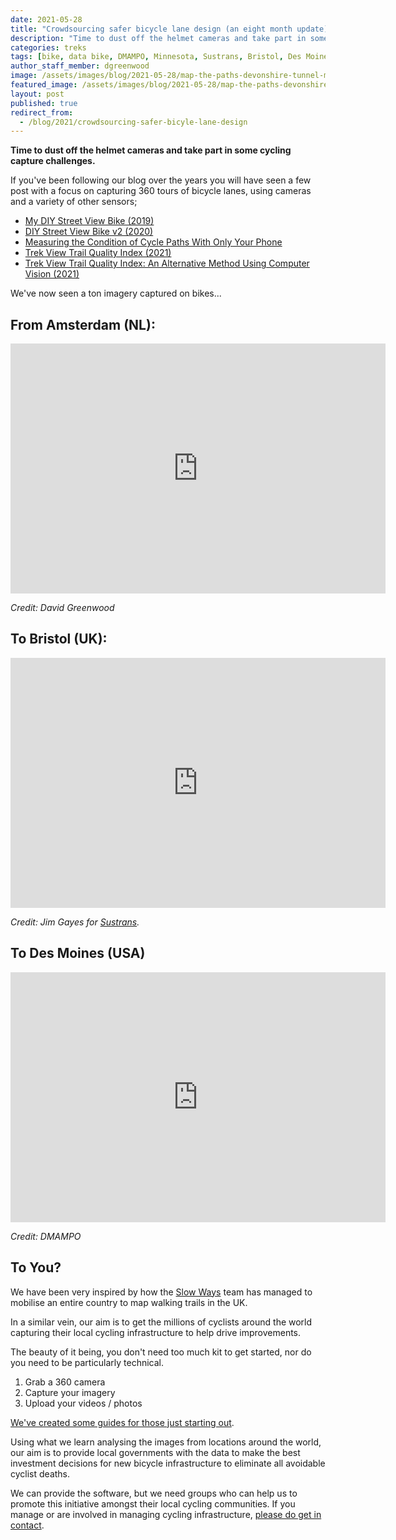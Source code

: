 ```yaml
---
date: 2021-05-28
title: "Crowdsourcing safer bicycle lane design (an eight month update)"
description: "Time to dust off the helmet cameras and take part in some cycling capture challenges."
categories: treks
tags: [bike, data bike, DMAMPO, Minnesota, Sustrans, Bristol, Des Moines]
author_staff_member: dgreenwood
image: /assets/images/blog/2021-05-28/map-the-paths-devonshire-tunnel-meta.jpg
featured_image: /assets/images/blog/2021-05-28/map-the-paths-devonshire-tunnel-sm.jpg
layout: post
published: true
redirect_from:
  - /blog/2021/crowdsourcing-safer-bicyle-lane-design
---
```


**Time to dust off the helmet cameras and take part in some cycling capture challenges.**

If you've been following our blog over the years you will have seen a few post with a focus on capturing 360 tours of bicycle lanes, using cameras and a variety of other sensors;

* [My DIY Street View Bike (2019)](/blog/diy-street-view-bike-tours)
* [DIY Street View Bike v2 (2020)](/blog/diy-street-view-bike-v2)
* [Measuring the Condition of Cycle Paths With Only Your Phone](/blog/measuring-condition-cycle-paths-phone)
* [Trek View Trail Quality Index (2021)](/blog/trek-view-ride-quality-index)
* [Trek View Trail Quality Index: An Alternative Method Using Computer Vision (2021)](/blog/trek-view-ride-quality-index-computer-vision-part-1)

We've now seen a ton imagery captured on bikes...

## From Amsterdam (NL):

<iframe width="600" height="400" allowfullscreen style="border-style:none;" src="https://www.trekview.org/trekviewer.htm#panorama=https://www.trekview.org/assets/images/blog/2021-05-28/amsterdam.jpeg&amp;autoLoad=true"></iframe>

_Credit: David Greenwood_

## To Bristol (UK):

<iframe width="600" height="400" allowfullscreen style="border-style:none;" src="https://www.trekview.org/trekviewer.htm#panorama=https://www.trekview.org/assets/images/blog/2021-05-28/bristol.jpeg&amp;autoLoad=true"></iframe>

_Credit: Jim Gayes for [Sustrans](https://www.sustrans.org.uk/)._

## To Des Moines (USA)

<iframe width="600" height="400" allowfullscreen style="border-style:none;" src="https://www.trekview.org/trekviewer.htm#panorama=https://www.trekview.org/assets/images/blog/2021-05-28/iowa.jpeg&amp;autoLoad=true"></iframe>

_Credit: DMAMPO_

## To You?

We have been very inspired by how the [Slow Ways](https://beta.slowways.org/) team has managed to mobilise an entire country to map walking trails in the UK.

In a similar vein, our aim is to get the millions of cyclists around the world capturing their local cycling infrastructure to help drive improvements.

The beauty of it being, you don't need too much kit to get started, nor do you need to be particularly technical.

1. Grab a 360 camera
2. Capture your imagery
3. Upload your videos / photos

[We've created some guides for those just starting out](/trek-pack/).

Using what we learn analysing the images from locations around the world, our aim is to provide local governments with the data to make the best investment decisions for new bicycle infrastructure to eliminate all avoidable cyclist deaths.

We can provide the software, but we need groups who can help us to promote this initiative amongst their local cycling communities. If you manage or are involved in managing cycling infrastructure, [please do get in contact](/contact).